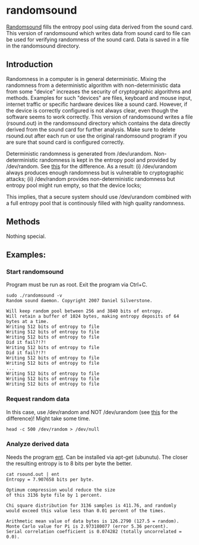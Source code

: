 # randomsound
[Randomsound](http://archive.ubuntu.com/ubuntu/pool/universe/r/randomsound/randomsound_0.2.orig.tar.gz) fills the entropy pool using data derived from the sound card.
This version of randomsound which writes data from sound card to file can be used for verifying randomness of the sound card.
Data is saved in a file in the randomsound directory.

## Introduction
Randomness in a computer is in general deterministic.
Mixing the randomness from a deterministic algorithm with non-deterministic data from some "device" increases the security of cryptographic algorithms and methods.
Examples for such "devices" are files, keyboard and mouse input, internet traffic or specific hardware devices like a sound card.
However, if the device is correctly configured is not always clear, even though the software seems to work correctly.
This version of randomsound writes a file (rsound.out) in the randomsound directory which contains the data directly derived from the sound card for further analysis.
Make sure to delete rsound.out after each run or use the original randomsound program if you are sure that sound card is configured correctly.

Deterministic randomness is generated from /dev/urandom.
Non-deterministic randomness is kept in the entropy pool and provided by /dev/random.
See [this](https://stackoverflow.com/questions/23712581/differences-between-random-and-urandom) for the difference.
As a result:
(i) /dev/urandom always produces enough randomness but is vulnerable to cryptographic attacks;
(ii) /dev/random provides non-deterministic randomness but entropy pool might run empty, so that the device locks;

This implies, that a secure system should use /dev/urandom combined with a full entropy pool that is continously filled with high quality randomness.

## Methods
Nothing special.

## Examples:
### Start randomsound
Program must be run as root. Exit the program via Ctrl+C.

```
sudo ./randomsound -v
Random sound daemon. Copyright 2007 Daniel Silverstone.

Will keep random pool between 256 and 3840 bits of entropy.
Will retain a buffer of 1024 bytes, making entropy deposits of 64 bytes at a time.
Writing 512 bits of entropy to file
Writing 512 bits of entropy to file
Writing 512 bits of entropy to file
Did it fail?!?!
Writing 512 bits of entropy to file
Did it fail?!?!
Writing 512 bits of entropy to file
Writing 512 bits of entropy to file
...
Writing 512 bits of entropy to file
Writing 512 bits of entropy to file
Writing 512 bits of entropy to file
```

### Request random data
In this case, use /dev/random and NOT /dev/urandom (see [this](https://stackoverflow.com/questions/23712581/differences-between-random-and-urandom) for the difference)!
Might take some time.

```
head -c 500 /dev/random > /dev/null
```

### Analyze derived data
Needs the program [ent](https://packages.ubuntu.com/de/xenial/ent).
Can be installed via apt-get (ubunutu).
The closer the resulting entropy is to 8 bits per byte the better. 
```
cat rsound.out | ent
Entropy = 7.907658 bits per byte.

Optimum compression would reduce the size
of this 3136 byte file by 1 percent.

Chi square distribution for 3136 samples is 411.76, and randomly
would exceed this value less than 0.01 percent of the times.

Arithmetic mean value of data bytes is 126.2790 (127.5 = random).
Monte Carlo value for Pi is 2.973180077 (error 5.36 percent).
Serial correlation coefficient is 0.074282 (totally uncorrelated = 0.0).
```
